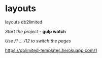 # layouts
layouts db2limited

<i>Start the project - </i> <strong>gulp watch</strong>

<i>Use /1 ... /12 to switch the pages</i>

https://dblimited-templates.herokuapp.com/1
